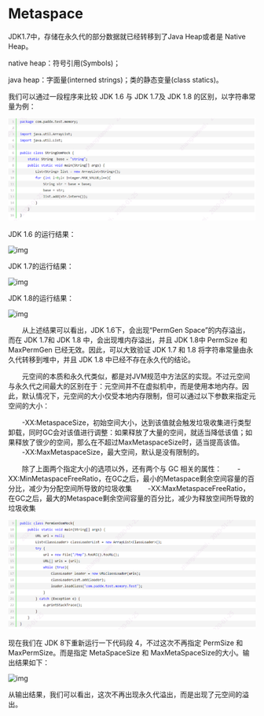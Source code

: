 # Metaspace

JDK1.7中，存储在永久代的部分数据就已经转移到了Java Heap或者是 Native Heap。

native heap：符号引用(Symbols)；

java heap：字面量(interned strings)；类的静态变量(class statics)。

我们可以通过一段程序来比较 JDK 1.6 与 JDK 1.7及 JDK 1.8 的区别，以字符串常量为例：

![image-20200125112008285](metaspace1.png)

JDK 1.6 的运行结果：

![img](https://images2015.cnblogs.com/blog/820406/201603/820406-20160327005929386-409283462.png)

JDK 1.7的运行结果：

![img](https://images2015.cnblogs.com/blog/820406/201603/820406-20160327010033823-1341228280.png)

JDK 1.8的运行结果：

![img](https://images2015.cnblogs.com/blog/820406/201603/820406-20160327010143776-1612977566.png)

　　从上述结果可以看出，JDK 1.6下，会出现“PermGen Space”的内存溢出，而在 JDK 1.7和 JDK 1.8 中，会出现堆内存溢出，并且 JDK 1.8中 PermSize 和 MaxPermGen 已经无效。因此，可以大致验证 JDK 1.7 和 1.8 将字符串常量由永久代转移到堆中，并且 JDK 1.8 中已经不存在永久代的结论。

　　元空间的本质和永久代类似，都是对JVM规范中方法区的实现。不过元空间与永久代之间最大的区别在于：元空间并不在虚拟机中，而是使用本地内存。因此，默认情况下，元空间的大小仅受本地内存限制，但可以通过以下参数来指定元空间的大小：

　　-XX:MetaspaceSize，初始空间大小，达到该值就会触发垃圾收集进行类型卸载，同时GC会对该值进行调整：如果释放了大量的空间，就适当降低该值；如果释放了很少的空间，那么在不超过MaxMetaspaceSize时，适当提高该值。
　　-XX:MaxMetaspaceSize，最大空间，默认是没有限制的。

　　除了上面两个指定大小的选项以外，还有两个与 GC 相关的属性：
　　-XX:MinMetaspaceFreeRatio，在GC之后，最小的Metaspace剩余空间容量的百分比，减少为分配空间所导致的垃圾收集
　　-XX:MaxMetaspaceFreeRatio，在GC之后，最大的Metaspace剩余空间容量的百分比，减少为释放空间所导致的垃圾收集

![image-20200125112359032](metaspace2.png)

现在我们在 JDK 8下重新运行一下代码段 4，不过这次不再指定 PermSize 和 MaxPermSize。而是指定 MetaSpaceSize 和 MaxMetaSpaceSize的大小。输出结果如下：

![img](https://images2015.cnblogs.com/blog/820406/201603/820406-20160327010233933-699106123.png)

从输出结果，我们可以看出，这次不再出现永久代溢出，而是出现了元空间的溢出。